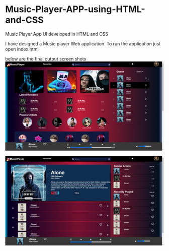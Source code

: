 # Music-Player-APP-using-HTML-and-CSS
Music Player App UI developed in HTML and CSS 

I have designed a Music player Web application. 
To run the application just open index.html

below are the final output screen shots
<img src="https://github.com/Sra-1045/Music-Player-APP-using-HTML-and-CSS/blob/main/images/Screenshot1.png"></img>


<img src="https://github.com/Sra-1045/Music-Player-APP-using-HTML-and-CSS/blob/main/images/playlist_output.PNG"></img>
